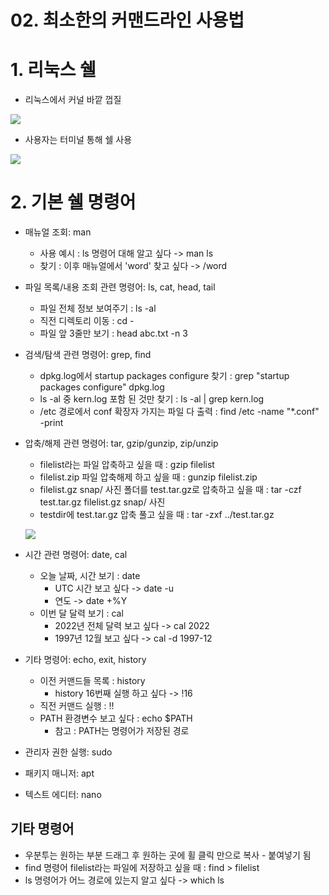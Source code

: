 # 02. 최소한의 커맨드라인 사용법

# 1. 리눅스 쉘

- 리눅스에서 커널 바깥 껍질

![](https://i.imgur.com/R8LUxRF.png)

- 사용자는 터미널 통해 쉘 사용

![](https://i.imgur.com/0PiK1BA.png)

# 2. 기본 쉘 명령어

- 매뉴얼 조회: man
    - 사용 예시 : ls 명령어 대해 알고 싶다 -> man ls
    - 찾기 : 이후 매뉴얼에서 'word' 찾고 싶다 -> /word
    
- 파일 목록/내용 조회 관련 명령어: ls, cat, head, tail
    - 파일 전체 정보 보여주기 : ls -al
    - 직전 디렉토리 이동 : cd -
    - 파일 앞 3줄만 보기 : head abc.txt -n 3
    
- 검색/탐색 관련 명령어: grep, find
    - dpkg.log에서 startup packages configure 찾기 : grep "startup packages configure" dpkg.log
    - ls -al 중 kern.log 포함 된 것만 찾기 : ls -al | grep kern.log
    - /etc 경로에서 conf 확장자 가지는 파일 다 출력 : find /etc -name "*.conf" -print
- 압축/해제 관련 명령어: tar, gzip/gunzip, zip/unzip
    - filelist라는 파일 압축하고 싶을 때 : gzip filelist
    - filelist.zip 파일 압축해제 하고 싶을 때 : gunzip filelist.zip
    - filelist.gz snap/ 사진 폴더를 test.tar.gz로 압축하고 싶을 때 : tar -czf test.tar.gz filelist.gz snap/ 사진
    - testdir에 test.tar.gz 압축 풀고 싶을 때 : tar -zxf ../test.tar.gz
    
    ![](https://i.imgur.com/2w2Astm.png)

- 시간 관련 명령어: date, cal
    - 오늘 날짜, 시간 보기 : date
        - UTC 시간 보고 싶다 -> date -u
        - 연도 -> date +%Y
    - 이번 달 달력 보기 : cal
        - 2022년 전체 달력 보고 싶다 -> cal 2022
        - 1997년 12월 보고 싶다 -> cal -d 1997-12
- 기타 명령어: echo, exit, history
    - 이전 커맨드들 목록 : history
        - history 16번째 실행 하고 싶다 -> !16
    - 직전 커맨드 실행 : !!
    - PATH 환경변수 보고 싶다 : echo $PATH
        - 참고 : PATH는 명령어가 저장된 경로
- 관리자 권한 실행: sudo
- 패키지 매니저: apt
- 텍스트 에디터: nano

## 기타 명령어
- 우분투는 원하는 부분 드래그 후 원하는 곳에 휠 클릭 만으로 복사 - 붙여넣기 됨
- find 명령어 filelist라는 파일에 저장하고 싶을 때 : find > filelist
- ls 명령어가 어느 경로에 있는지 알고 싶다 -> which ls


<!--stackedit_data:
eyJoaXN0b3J5IjpbOTM0MTEzNjA0XX0=
-->
